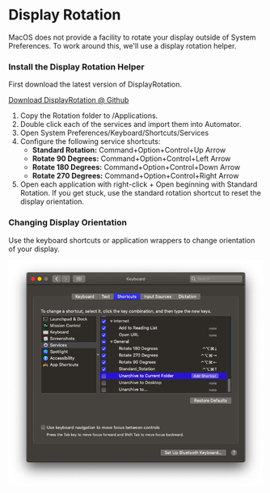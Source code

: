 # Display Rotation

MacOS does not provide a facility to rotate your display outside of System Preferences.  To work around this, we'll use a display rotation helper.

### Install the Display Rotation Helper

First download the latest version of DisplayRotation.

[Download DisplayRotation @ Github](https://github.com/fewtarius/displayrotation)

1. Copy the Rotation folder to /Applications.
2. Double click each of the services and import them into Automator.
3. Open System Preferences/Keyboard/Shortcuts/Services
4. Configure the following service shortcuts:
   * **Standard Rotation:** Command+Option+Control+Up Arrow
   * **Rotate 90 Degrees:** Command+Option+Control+Left Arrow
   * **Rotate 180 Degrees:** Command+Option+Control+Down Arrow
   * **Rotate 270 Degrees:** Command+Option+Control+Right Arrow
5. Open each application with right-click + Open beginning with Standard Rotation.  If you get stuck, use the standard rotation shortcut to reset the display orientation.

### Changing Display Orientation

Use the keyboard shortcuts or application wrappers to change orientation of your display.

![](.gitbook/assets/screenshot.png)



